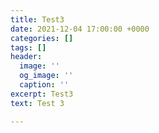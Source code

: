 ```yaml
---
title: Test3
date: 2021-12-04 17:00:00 +0000
categories: []
tags: []
header:
  image: ''
  og_image: ''
  caption: ''
excerpt: Test3
text: Test 3

---
```

